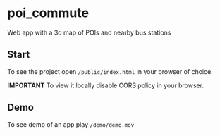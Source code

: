 # poi_commute
Web app with a 3d map of POIs and nearby bus stations 

## Start
To see the project open `/public/index.html` in your browser of choice.

**IMPORTANT**
To view it locally disable CORS policy in your browser.

## Demo
To see demo of an app play `/demo/demo.mov`
